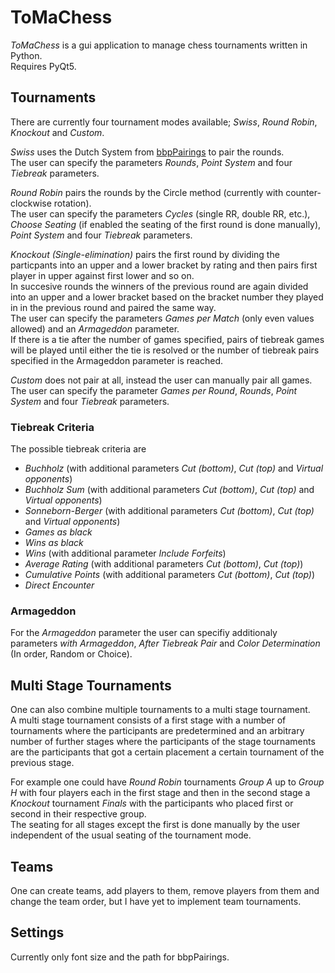 # ToMaChess  
*ToMaChess* is a gui application to manage chess tournaments written in Python.  
Requires PyQt5.
  
## Tournaments  
There are currently four tournament modes available; *Swiss*, *Round Robin*, *Knockout* and *Custom*.  
  
*Swiss* uses the Dutch System from [bbpPairings](https://github.com/BieremaBoyzProgramming/bbpPairings) to pair the rounds.  
The user can specify the parameters *Rounds*, *Point System* and four *Tiebreak* parameters.  
  
*Round Robin* pairs the rounds by the Circle method (currently with counter-clockwise rotation).   
The user can specify the parameters *Cycles* (single RR, double RR, etc.), *Choose Seating* (if enabled the seating of the first round is done manually), *Point System* and four *Tiebreak* parameters.  
  
*Knockout (Single-elimination)* pairs the first round by dividing the particpants into an upper and a lower bracket by rating and then pairs first player in upper against first lower and so on.  
In succesive rounds the winners of the previous round are again divided into an upper and a lower bracket based on the bracket number they played in in the previous round and paired the same way.  
The user can specify the parameters *Games per Match* (only even values allowed) and an *Armageddon* parameter.  
If there is a tie after the number of games specified, pairs of tiebreak games will be played until either the tie is resolved or the number of tiebreak pairs specified in the Armageddon parameter is reached.  
  
*Custom* does not pair at all, instead the user can manually pair all games.  
The user can specify the parameter *Games per Round*, *Rounds*, *Point System* and four *Tiebreak* parameters.  
  
### Tiebreak Criteria  
The possible tiebreak criteria are  
- *Buchholz* (with additional parameters *Cut (bottom)*, *Cut (top)* and *Virtual opponents*)  
- *Buchholz Sum* (with additional parameters *Cut (bottom)*, *Cut (top)* and *Virtual opponents*)  
- *Sonneborn-Berger* (with additional parameters *Cut (bottom)*, *Cut (top)* and *Virtual opponents*)  
- *Games as black*  
- *Wins as black*  
- *Wins* (with additional parameter *Include Forfeits*)  
- *Average Rating* (with additional parameters *Cut (bottom)*, *Cut (top)*)  
- *Cumulative Points* (with additional parameters *Cut (bottom)*, *Cut (top)*)  
- *Direct Encounter*  
  
### Armageddon  
For the *Armageddon* parameter the user can specifiy additionaly parameters *with Armageddon*, *After Tiebreak Pair* and *Color Determination* (In order, Random or Choice).  
  
## Multi Stage Tournaments  
One can also combine multiple tournaments to a multi stage tournament.  
A multi stage tournament consists of a first stage with a number of tournaments where the participants are predetermined and an arbitrary number of further stages where the participants of the stage tournaments are the participants that got a certain placement a certain tournament of the previous stage.  

For example one could have *Round Robin* tournaments *Group A* up to *Group H* with four players each in the first stage and then in the second stage a *Knockout* tournament *Finals* with the participants who placed first or second in their respective group.  
The seating for all stages except the first is done manually by the user independent of the usual seating of the tournament mode.  
  
## Teams  
One can create teams, add players to them, remove players from them and change the team order, but I have yet to implement team tournaments.  
  
## Settings  
Currently only font size and the path for bbpPairings.  
